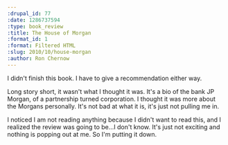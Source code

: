 ```yaml
--- 
:drupal_id: 77
:date: 1286737594
:type: book_review
:title: The House of Morgan
:format_id: 1
:format: Filtered HTML
:slug: 2010/10/house-morgan
:author: Ron Chernow
---
```

I didn't finish this book.  I have to give a recommendation either way.

Long story short, it wasn't what I thought it was.  It's a bio of the bank JP Morgan, of a partnership turned corporation.  I thought it was more about the Morgans personally.  It's not bad at what it is, it's just not pulling me in.

I noticed I am not reading anything because I didn't want to read this, and I realized the review was going to be...I don't know.  It's just not exciting and nothing is popping out at me.  So I'm putting it down.
